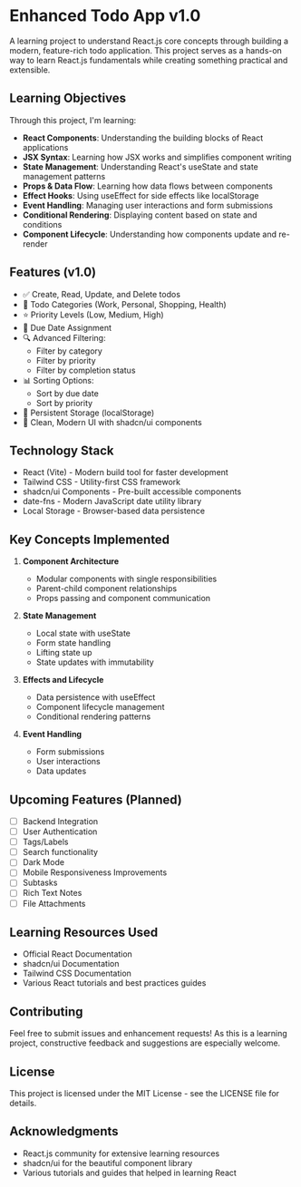 # Enhanced Todo App v1.0

A learning project to understand React.js core concepts through building a modern, feature-rich todo application. This project serves as a hands-on way to learn React.js fundamentals while creating something practical and extensible.

## Learning Objectives

Through this project, I'm learning:

- **React Components**: Understanding the building blocks of React applications
- **JSX Syntax**: Learning how JSX works and simplifies component writing
- **State Management**: Understanding React's useState and state management patterns
- **Props & Data Flow**: Learning how data flows between components
- **Effect Hooks**: Using useEffect for side effects like localStorage
- **Event Handling**: Managing user interactions and form submissions
- **Conditional Rendering**: Displaying content based on state and conditions
- **Component Lifecycle**: Understanding how components update and re-render

## Features (v1.0)

- ✅ Create, Read, Update, and Delete todos
- 📝 Todo Categories (Work, Personal, Shopping, Health)
- ⭐ Priority Levels (Low, Medium, High)
- 📅 Due Date Assignment
- 🔍 Advanced Filtering:
  - Filter by category
  - Filter by priority
  - Filter by completion status
- 📊 Sorting Options:
  - Sort by due date
  - Sort by priority
- 💾 Persistent Storage (localStorage)
- 🎨 Clean, Modern UI with shadcn/ui components

## Technology Stack

- React (Vite) - Modern build tool for faster development
- Tailwind CSS - Utility-first CSS framework
- shadcn/ui Components - Pre-built accessible components
- date-fns - Modern JavaScript date utility library
- Local Storage - Browser-based data persistence


## Key Concepts Implemented

1. **Component Architecture**
   - Modular components with single responsibilities
   - Parent-child component relationships
   - Props passing and component communication

2. **State Management**
   - Local state with useState
   - Form state handling
   - Lifting state up
   - State updates with immutability

3. **Effects and Lifecycle**
   - Data persistence with useEffect
   - Component lifecycle management
   - Conditional rendering patterns

4. **Event Handling**
   - Form submissions
   - User interactions
   - Data updates

## Upcoming Features (Planned)

- [ ] Backend Integration
- [ ] User Authentication
- [ ] Tags/Labels
- [ ] Search functionality
- [ ] Dark Mode
- [ ] Mobile Responsiveness Improvements
- [ ] Subtasks
- [ ] Rich Text Notes
- [ ] File Attachments

## Learning Resources Used

- Official React Documentation
- shadcn/ui Documentation
- Tailwind CSS Documentation
- Various React tutorials and best practices guides

## Contributing

Feel free to submit issues and enhancement requests! As this is a learning project, constructive feedback and suggestions are especially welcome.

## License

This project is licensed under the MIT License - see the LICENSE file for details.

## Acknowledgments

- React.js community for extensive learning resources
- shadcn/ui for the beautiful component library
- Various tutorials and guides that helped in learning React
